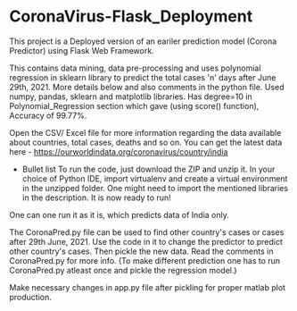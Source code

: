 # CoronaVirus-Flask_Deployment

This project is a Deployed version of an eariler prediction model (Corona Predictor) using Flask Web Framework.

This contains data mining, data pre-processing and uses polynomial regression in sklearn library to predict the total cases 'n' days after June 29th, 2021.
More details below and also comments in the python file. Used numpy, pandas, sklearn and matplotlib libraries. Has degree=10 in Polynomial_Regression section
which gave (using score() function), Accuracy of 99.77%.

Open the CSV/ Excel file for more information regarding the data available about countries, total cases, deaths and so on.
You can get the latest data here - https://ourworldindata.org/coronavirus/country/india

* Bullet list
To run the code, just download the ZIP and unzip it.
In your choice of Python IDE, import virtualenv and create a virtual environment in the unzipped folder.
One might need to import the mentioned libraries in the description.
It is now ready to run!

One can one run it as it is, which predicts data of India only.

The CoronaPred.py file can be used to find other country's cases or cases after 29th June, 2021.
Use the code in it to change the predictor to predict other country's cases.
Then pickle the new data.
Read the comments in CoronaPred.py for more info.
(To make different prediction one has to run CoronaPred.py atleast once and pickle the regression model.)

Make necessary changes in app.py file after pickling for proper matlab plot production.
